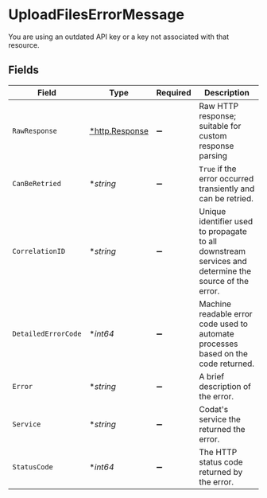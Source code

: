 # UploadFilesErrorMessage

You are using an outdated API key or a key not associated with that resource.


## Fields

| Field                                                                                                 | Type                                                                                                  | Required                                                                                              | Description                                                                                           |
| ----------------------------------------------------------------------------------------------------- | ----------------------------------------------------------------------------------------------------- | ----------------------------------------------------------------------------------------------------- | ----------------------------------------------------------------------------------------------------- |
| `RawResponse`                                                                                         | [*http.Response](https://pkg.go.dev/net/http#Response)                                                | :heavy_minus_sign:                                                                                    | Raw HTTP response; suitable for custom response parsing                                               |
| `CanBeRetried`                                                                                        | **string*                                                                                             | :heavy_minus_sign:                                                                                    | `True` if the error occurred transiently and can be retried.                                          |
| `CorrelationID`                                                                                       | **string*                                                                                             | :heavy_minus_sign:                                                                                    | Unique identifier used to propagate to all downstream services and determine the source of the error. |
| `DetailedErrorCode`                                                                                   | **int64*                                                                                              | :heavy_minus_sign:                                                                                    | Machine readable error code used to automate processes based on the code returned.                    |
| `Error`                                                                                               | **string*                                                                                             | :heavy_minus_sign:                                                                                    | A brief description of the error.                                                                     |
| `Service`                                                                                             | **string*                                                                                             | :heavy_minus_sign:                                                                                    | Codat's service the returned the error.                                                               |
| `StatusCode`                                                                                          | **int64*                                                                                              | :heavy_minus_sign:                                                                                    | The HTTP status code returned by the error.                                                           |